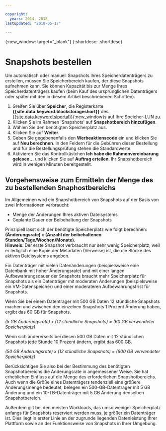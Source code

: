 ```yaml
---

copyright:
  years: 2014, 2018
lastupdated: "2018-05-17"

---
```

{:new_window: target="_blank"}
{:shortdesc: .shortdesc}

# Snapshots bestellen

Um automatisch oder manuell Snapshots Ihres Speicherdatenträgers zu erstellen, müssen Sie Speicherbereich kaufen, der diese Snapshots aufnehmen kann. Sie können Kapazität bis zur Menge Ihres Speicherdatenträgers kaufen (beim Kauf des ursprünglichen Datenträgers oder später mit den in diesem Artikel beschriebenen Schritten).

1. Greifen Sie über **Speicher**, die Registerkarte **{{site.data.keyword.blockstorageshort}}** des [{{site.data.keyword.slportal}}](https://control.softlayer.com/){:new_window}s auf Ihre Speicher-LUN zu.
2. Klicken Sie im Rahmen 'Snapshots' auf **Snapshotbereich hinzufügen**.
3. Wählen Sie den benötigten Speicherplatz aus.
4. Klicken Sie auf **Weiter**.
5. Geben Sie gegebenenfalls den **Werbeaktionscode** ein und klicken Sie auf **Neu berechnen**. In den Feldern für die Gebühren dieser Bestellung und für die Bestellungsprüfung stehen die Standardwerte.
6. Aktivieren Sie das Kontrollkästchen **Ich habe die Rahmenvereinbarung gelesen…** und klicken Sie auf **Auftrag erteilen**. Ihr Snapshotbereich wird in wenigen Minuten bereitgestellt.

## Vorgehensweise zum Ermitteln der Menge des zu bestellenden Snaphostbereichs

Im Allgemeinen wird ein Snapshotbereich von Snapshots auf der Basis von zwei Informationen verbraucht:
- Menge der Änderungen Ihres aktiven Dateisystems
- Geplante Dauer der Beibehaltung der Snapshots  

Prinzipiell lässt sich der benötigte Speicherplatz wie folgt berechnen: **(Änderungsrate)** x **(Anzahl der beibehaltenen Stunden/Tage/Wochen/Monate)**.  
**Hinweis**: Der erste Snapshot verbraucht nur sehr wenig Speicherplatz, weil er lediglich eine Kopie der Metadaten (Verweise) ist, die die Blöcke des aktiven Dateisystems angeben. 

Ein Datenträger mit vielen Datenänderungen (beispielsweise eine Datenbank mit hoher Änderungsrate) und mit einer langen Aufbewahrungsdauer der Snapshots braucht mehr Speicherplatz für Snapshots als ein Datenträger mit moderaten Änderungen (beispielsweise ein VM-Datenspeicher) und einer moderateren Aufbewahrungsfrist für Snapshots. 

Wenn Sie bei einem Datenträger mit 500 GB Daten 12 stündliche Snapshots machen und zwischen den einzelnen Snapshots 1 Prozent Änderung haben, ergibt das 60 GB für Snapshots.

*(5 GB Änderungsrate) x (12 stündliche Snapshots) = (60 GB verwendeter Speicherplatz)*

Wenn sich andererseits bei diesen 500 GB Daten mit 12 stündlichen Snapshots jede Stunde 10 Prozent ändern, ergibt das 600 GB.

*(50 GB Änderungsrate) x (12 stündliche Snapshots) = (600 GB verwendeter Speicherplatz)*

Berücksichtigen Sie also bei der Bestimmung des benötigten Snapshotbereichs die Änderungsrate in angemessener Weise. Sie hat erheblichen Einfluss auf die Menge des erforderlichen Snapshotbereichs. Auch wenn die Größe eines Datenträgers tendenziell eine größere Änderungsmenge bedeutet, belegen ein 500-GB-Datenträger mit 5 GB Änderung und ein 10-TB-Datenträger mit 5 GB Änderung denselben Snapshotbereich.

Außerdem gilt bei den meisten Workloads, das umso weniger Speicherplatz anfangs für Snapshots reserviert werden muss, je größer ein Datenträger ist. Dies liegt in erster Linie an der zugrunde liegenden Datenleistung Ihrer Plattform sowie an der Funktionsweise von Snapshots in Ihrer Umgebung.



